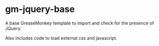 gm-jquery-base
==============

A base GreaseMonkey template to import and check for the presence of JQuery.

Also includes code to load external css and javascript.
